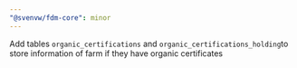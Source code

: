 ```yaml
---
"@svenvw/fdm-core": minor
---
```


Add tables `organic_certifications` and `organic_certifications_holding`to store information of farm if they have organic certificates

